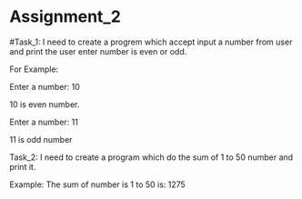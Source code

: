 # Assignment_2

#Task_1: I need to create a progrem which accept input a number from user and print the user enter number is even or odd.

For Example:

Enter a number: 10

10 is even number.

Enter a number: 11

11 is odd number



Task_2: I need to create a program which do the sum of 1 to 50 number and print it.

Example:
The sum of number is 1 to 50 is: 1275

